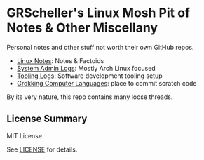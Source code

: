 # GRScheller's Linux Mosh Pit of Notes &amp; Other Miscellany

Personal notes and other stuff not worth their own GitHub repos.

* [Linux Notes](notes/): Notes &amp; Factoids
* [System Admin Logs](adminLogs/): Mostly Arch Linux focused
* [Tooling Logs](toolingLogs/): Software development tooling setup
* [Grokking Computer Languages](grok/): place to commit scratch code

By its very nature, this repo contains many loose threads.

## License Summary

MIT License

See [LICENSE](LICENSE) for details.

[1]: https://grscheller.github.io/web/homepage.html
